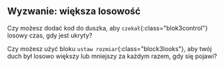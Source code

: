 ## Wyzwanie: większa losowość

Czy możesz dodać kod do duszka, aby `czekał`{:class="blok3control"} losowy czas, gdy jest ukryty?

Czy możesz użyć bloku `ustaw rozmiar`{:class="block3looks"}, aby twój duch był losowo większy lub mniejszy za każdym razem, gdy się pojawi?